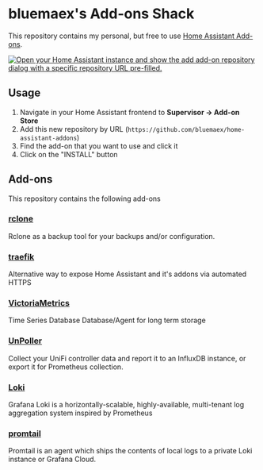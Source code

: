 # bluemaex's Add-ons Shack

This repository contains my personal, but free to use [Home Assistant Add-ons](https://www.home-assistant.io/addons/).

[![Open your Home Assistant instance and show the add add-on repository dialog with a specific repository URL pre-filled.](https://my.home-assistant.io/badges/supervisor_add_addon_repository.svg)](https://my.home-assistant.io/redirect/supervisor_add_addon_repository/?repository_url=https%3A%2F%2Fgithub.com%2Fbluemaex%2Fhome-assistant-addons)

## Usage

1. Navigate in your Home Assistant frontend to **Supervisor -> Add-on Store**
2. Add this new repository by URL (`https://github.com/bluemaex/home-assistant-addons`)
3. Find the add-on that you want to use and click it
4. Click on the "INSTALL" button

## Add-ons

This repository contains the following add-ons

### [rclone](./rclone)

Rclone as a backup tool for your backups and/or configuration.

### [traefik](./traefik)

Alternative way to expose Home Assistant and it's addons via automated HTTPS

### [VictoriaMetrics](./victoriametrics)

Time Series Database Database/Agent for long term storage

### [UnPoller](./unpoller)

Collect your UniFi controller data and report it to an InfluxDB instance, or export it for Prometheus collection.

### [Loki](./loki)

Grafana Loki is a horizontally-scalable, highly-available, multi-tenant log aggregation system inspired by Prometheus

### [promtail](./promtail)

Promtail is an agent which ships the contents of local logs to a private Loki instance or Grafana Cloud.